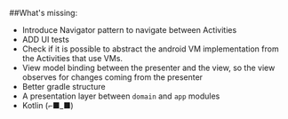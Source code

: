 ##What's missing:
* Introduce Navigator pattern to navigate between Activities
* ADD UI tests
* Check if it is possible to abstract the android VM implementation from the Activities that use VMs.
* View model binding between the presenter and the view, so the view observes for changes coming from the presenter
* Better gradle structure
* A presentation layer between `domain` and `app` modules
* Kotlin  (⌐■_■)